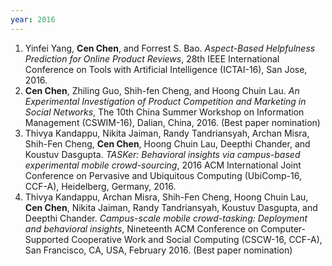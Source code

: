 ```yaml
---
year: 2016
---
```


1. Yinfei Yang, **Cen Chen**, and Forrest S. Bao. *Aspect-Based Helpfulness Prediction for Online Product Reviews*, 28th IEEE International Conference on Tools with Artificial Intelligence (ICTAI-16), San Jose, 2016.
1. **Cen Chen**, Zhiling Guo, Shih-fen Cheng, and Hoong Chuin Lau. *An Experimental Investigation of Product Competition and Marketing in Social Networks*, The 10th China Summer Workshop on Information Management (CSWIM-16), Dalian, China, 2016. (Best paper nomination)
1. Thivya Kandappu, Nikita Jaiman, Randy Tandriansyah, Archan Misra, Shih-Fen Cheng, **Cen Chen**, Hoong Chuin Lau, Deepthi Chander, and Koustuv Dasgupta. *TASKer: Behavioral insights via campus-based experimental mobile crowd-sourcing*, 2016 ACM International Joint Conference on Pervasive and Ubiquitous Computing (UbiComp-16, CCF-A), Heidelberg, Germany, 2016.
1. Thivya Kandappu, Archan Misra, Shih-Fen Cheng, Hoong Chuin Lau, **Cen Chen**, Nikita Jaiman, Randy Tandriansyah, Koustuv Dasgupta, and Deepthi Chander. *Campus-scale mobile crowd-tasking: Deployment and behavioral insights*, Nineteenth ACM Conference on Computer-Supported Cooperative Work and Social Computing (CSCW-16, CCF-A), San Francisco, CA, USA, February 2016. (Best paper nomination)
